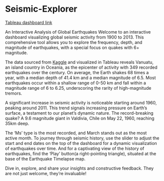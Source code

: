 # Seismic-Explorer 
[Tableau dashboard link](https://public.tableau.com/views/Earthquake_Analysis_17069475002240/Dashboard32?:language=en-US&:sid=&:display_count=n&:origin=viz_share_link)

An Interactive Analysis of Global Earthquakes
Welcome to an interactive dashboard visualizing global seismic activity from 1900 to 2013. This comprehensive tool allows you to explore the frequency, depth, and magnitude of earthquakes, with a special focus on quakes with 6+ magnitude.

The data sourced from [Kaggle](https://www.kaggle.com/datasets/varunsaikanuri/earthquakes-from-1900-2013) and visualized in Tableau reveals Vanuatu, an island country in Oceania, as the epicenter of activity with 349 recorded earthquakes over the century. On average, the Earth shakes 68 times a year, with a median depth of 41.4 km and a median magnitude of 6.5. Most earthquakes occur within a shallow range of 0-50 km and fall within a magnitude range of 6 to 6.25, underscoring the rarity of high-magnitude tremors.

A significant increase in seismic activity is noticeable starting around 1960, peaking around 2011. This trend signals increasing pressure on Earth’s surface, a testament to our planet’s dynamic nature. The record-breaking quake? A 9.6 magnitude giant in Valdivia, Chile on May 22, 1960, reaching 35km deep.

The ‘Ms’ type is the most recorded, and March stands out as the most active month. To journey through seismic history, use the slider to adjust the start and end dates on the top of the dashboard for a dynamic visualization of earthquakes over time. And for a captivating view of the history of earthquakes, find the ‘Play’ button(a right-pointing triangle), situated at the base of the Earthquake Timelapse map.

Dive in, explore, and share your insights and constructive feedback. They are not just welcome, they’re invaluable!
